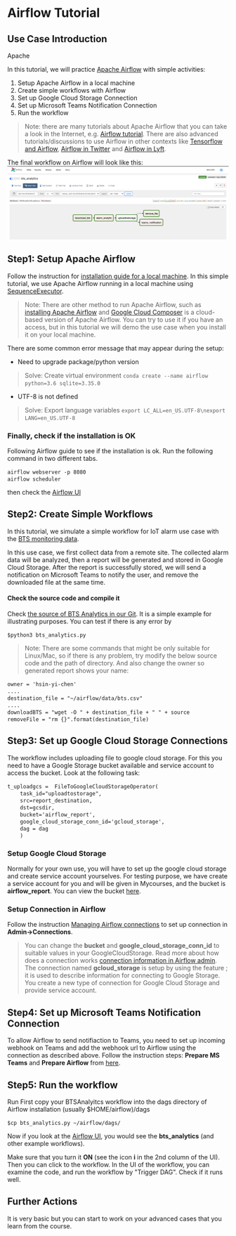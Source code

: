 # Airflow Tutorial

## Use Case Introduction
Apache 

In this tutorial, we will practice [Apache Airflow](https://airflow.apache.org/) with simple activities:

1. Setup Apache Airflow in a local machine
2. Create simple workflows with Airflow
3. Set up Google Cloud Storage Connection
4. Set up Microsoft Teams Notification Connection
5. Run the workflow

>Note: there are many tutorials about Apache Airflow that you can take a look in the Internet, e.g. [Airflow tutorial](https://github.com/tuanavu/airflow-tutorial). There are also advanced tutorials/discussions to use Airflow in other contexts like [Tensorflow and Airflow](https://www.tensorflow.org/tfx/tutorials/tfx/airflow_workshop), [Airflow in Twitter](https://blog.twitter.com/engineering/en_us/topics/insights/2018/ml-workflows.html) and [Airflow in Lyft](https://eng.lyft.com/running-apache-airflow-at-lyft-6e53bb8fccff).

The final workflow on Airflow will look like this:
![images](images/result.png)

## Step1: Setup Apache Airflow 
Follow the instruction for [ installation guide for a local machine](https://airflow.apache.org/start.html). In this simple tutorial, we use Apache Airflow running in a local machine using [SequenceExecutor](https://airflow.apache.org/_api/airflow/executors/index.html).

> Note: There are other method to run Apache Airflow, such as [installing Apache Airflow](https://airflow.apache.org/installation.html) and [Google Cloud Composer](https://cloud.google.com/composer/) is a cloud-based version of Apache Airflow. You can try to use it if you have an access, but in this tutorial we will demo the use case when you install it on your local machine. 

There are some common error message that may appear during the setup:

* Need to upgrade package/python version 

> Solve: Create virtual environment
`conda create --name airflow python=3.6 sqlite=3.35.0`

* UTF-8 is not defined

> Solve: Export language variables
`export LC_ALL=en_US.UTF-8\nexport LANG=en_US.UTF-8` 


### Finally, check if the installation is OK
Following Airflow guide to see if the installation is ok. Run the following command in two different tabs.  

```
airflow webserver -p 8080
airflow scheduler
```

then check the [Airflow UI](http://localhost:8080)

## Step2: Create Simple Workflows

In this tutorial, we simulate a simple workflow for IoT alarm use case with the [BTS monitoring data](https://version.aalto.fi/gitlab/bigdataplatforms/cs-e4640/-/tree/master/data%2Fbts).

In this use case, we first collect data from a remote site. The collected alarm data will be analyzed, then a report will be generated and stored in Google Cloud Storage. After the report is successfully stored, we will send a notification on Microsoft Teams to notify the user, and remove the downloaded file at the same time.

#### Check the source code and compile it
Check [the source of BTS Analytics in our Git](camerastateuploadfile/). It is a simple example for illustrating purposes. You can test if there is any error by

```
$python3 bts_analytics.py
```

> Note: There are some commands that might be only suitable for Linux/Mac, so if there is any problem, try modify the below source code and the path of directory. And also change the owner so generated report shows your name:

```
owner = 'hsin-yi-chen'
....
destination_file = "~/airflow/data/bts.csv"
....
downloadBTS = "wget -O " + destination_file + " " + source
removeFile = "rm {}".format(destination_file)
```

## Step3: Set up Google Cloud Storage Connections

The workflow includes uploading file to google cloud storage. For this you need to have a Google Storage bucket available and service account to access the bucket. Look at the following task:

```
t_uploadgcs =  FileToGoogleCloudStorageOperator(
    task_id="uploadtostorage",
    src=report_destination,
    dst=gcsdir,
    bucket='airflow_report',
    google_cloud_storage_conn_id='gcloud_storage',
    dag = dag
    )
```


### Setup Google Cloud Storage

Normally for your own use, you will have to set up the google cloud storage and create service account yourselves.
For testing purpose, we have create a service account for you and will be given in Mycourses, and the bucket is **airflow_report**. You can view the bucket [here](https://console.cloud.google.com/storage/browser/airflow_report). 


### Setup Connection in Airflow

Follow the instruction [Managing Airflow connections](https://cloud.google.com/composer/docs/how-to/managing/connections) to set up connection in **Admin->Connections**.


>You can change the **bucket** and **google\_cloud\_storage\_conn\_id** to suitable values in your GoogleCloudStorage. Read more about how does a connection works  [connection information in Airflow admin](https://airflow.apache.org/concepts.html#connections).
The connection named **gcloud_storage** is setup by using the feature ; it is used to describe information for connecting to Google Storage. You create a new type of connection for Google Cloud Storage and provide service account.

## Step4: Set up Microsoft Teams Notification Connection

To allow Airflow to send notifiaction to Teams, you need to set up incoming webhook on Teams and add the webhook url to Airflow using the connection as described above. Follow the instruction steps: **Prepare MS Teams** and **Prepare Airflow** from [here](https://code.mendhak.com/Airflow-MS-Teams-Operator/#prepare-ms-teams).

## Step5: Run the workflow

Run First copy your BTSAnalyitcs workflow into the dags directory of Airflow installation (usually $HOME/airflow)/dags

```
$cp bts_analytics.py ~/airflow/dags/
```

Now if you look at the [Airflow UI](http://localhost:8080), you would see the **bts_analytics** (and other example workflows).

Make sure that you turn it **ON** (see the icon **i** in the 2nd column of the UI). Then you can click to the workflow. In the UI of the workflow, you can examine the code, and run the workflow by "Trigger DAG". Check if it runs well.


## Further Actions

It is very basic but you can start to work on your advanced cases that you learn from the course.